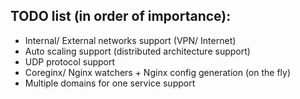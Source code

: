 ## TODO list (in order of importance):
* Internal/ External networks support (VPN/ Internet)
* Auto scaling support (distributed architecture support)
* UDP protocol support
* Coreginx/ Nginx watchers + Nginx config generation (on the fly)
* Multiple domains for one service support
